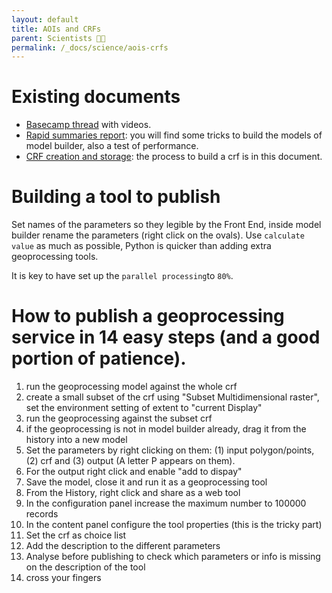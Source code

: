 ```yaml
---
layout: default
title: AOIs and CRFs
parent: Scientists 🧑‍🔬
permalink: /_docs/science/aois-crfs
---
```


# Existing documents
- [Basecamp thread](https://basecamp.com/1756858/projects/13899003/messages/93850769) with videos.
- [Rapid summaries report](https://docs.google.com/document/d/1ndUZfxKBKqpFgUymfge8JKyEcJu3r1IbsVCUQnjnWec/edit): you will find some tricks to build the models of model builder, also a test of performance.
- [CRF creation and storage](https://docs.google.com/document/d/1H6VaYnBHhPD3mDfCVnfwh6t22tPFffmjyej1OAjgddk/edit): the process to build a crf is in this document.

# Building a tool to publish 
Set names of the parameters so they legible by the Front End, inside model builder rename the parameters (right click on the ovals). 
Use `calculate value` as much as possible, Python is quicker than adding extra geoprocessing tools. 

It is key to have set up the `parallel processing`to `80%`. 

# How to publish a geoprocessing service in 14 easy steps (and a good portion of patience).
1. run the geoprocessing model against the whole crf
2. create a small subset of the crf using "Subset Multidimensional raster", set the environment setting of extent to "current Display"
3. run the geoprocessing against the subset crf
4. if the geoprocessing is not in model builder already, drag it from the history into a new model
5. Set the parameters by right clicking on them: (1) input polygon/points, (2) crf and (3) output (A letter P appears on them).
6. For the output right click and enable "add to dispay"
7. Save the model, close it and run it as a geoprocessing tool
8. From the History, right click and share as a web tool
9. In the configuration panel increase the maximum number to 100000 records
10. In the content panel configure the tool properties (this is the tricky part)
11. Set the crf as choice list
12. Add the description to the different parameters
13. Analyse before publishing to check which parameters or info is missing on the description of the tool
14. cross your fingers
